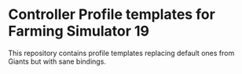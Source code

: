 # Controller Profile templates for Farming Simulator 19 

This repository contains profile templates replacing default ones from Giants but with sane bindings.
